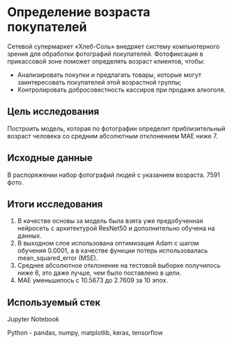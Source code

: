 # Определение возраста покупателей

Сетевой супермаркет «Хлеб-Соль» внедряет систему компьютерного зрения для обработки фотографий покупателей. Фотофиксация в прикассовой зоне поможет определять возраст клиентов, чтобы:
* Анализировать покупки и предлагать товары, которые могут заинтересовать покупателей этой возрастной группы;
* Контролировать добросовестность кассиров при продаже алкоголя.

## Цель исследования

Построить модель, которая по фотографии определит приблизительный возраст человека со средним абсолютным отклонением MAE ниже 7.

## Исходные данные

В распоряжении набор фотографий людей с указанием возраста. 7591 фото.

## Итоги исследования

1. В качестве основы за модель была взята уже предобученная нейросеть с архитектурой ResNet50 и дополнительно обучена на  данных. 
2. В выходном слое использована оптимизация Adam c шагом обучения 0.0001, а в качестве функции потерь использовалась mean_squared_error (MSE).
3. Cреднее абсолютное отклонение на тестовой выборке получилось ниже 6, это даже лучше, чем было поставлено в цели.
4. MAE уменьшилось с 10.5673 до 2.7609 за 10 эпох.

## Используемый стек

Jupyter Notebook

Python - pandas, numpy, matplotlib, keras, tensorflow
